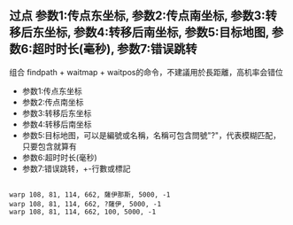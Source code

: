 ## 过点 参数1:传点东坐标, 参数2:传点南坐标, 参数3:转移后东坐标, 参数4:转移后南坐标, 参数5:目标地图, 参数6:超时时长(毫秒), 参数7:错误跳转
组合 findpath + waitmap + waitpos的命令，不建議用於長距離，高机率会错位


- 参数1:传点东坐标
- 参数2:传点南坐标
- 参数3:转移后东坐标
- 参数4:转移后南坐标
- 参数5:目标地图，可以是編號或名稱，名稱可包含問號"?"，代表模糊匹配，只要包含就算有
- 参数6:超时时长(毫秒)
- 参数7:错误跳转，+-行數或標記


```

warp 108, 81, 114, 662, 薩伊那斯, 5000, -1
warp 108, 81, 114, 662, ?薩伊, 5000, -1
warp 108, 81, 114, 662, 100, 5000, -1


```